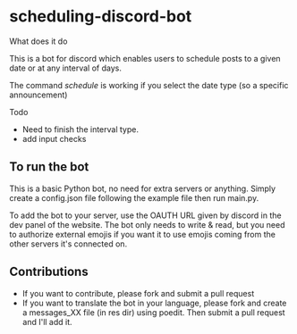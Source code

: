 # scheduling-discord-bot
What does it do

This is a bot for discord which enables users to schedule posts to a given date or at any interval of days.

The command *schedule* is working if you select the date type (so a specific announcement)

Todo
* Need to finish the interval type.
* add input checks

## To run the bot
This is a basic Python bot, no need for extra servers or anything. Simply create a config.json file following the example file
then run main.py.

To add the bot to your server, use the OAUTH URL given by discord in the dev panel of the website. 
The bot only needs to write & read, but you need to authorize external emojis if you want 
it to use emojis coming from the other servers it's connected on.

## Contributions
* If you want to contribute, please fork and submit a pull request
* If you want to translate the bot in your language, please fork and create a messages_XX file (in res dir) using poedit. Then submit a pull request and I'll add it.